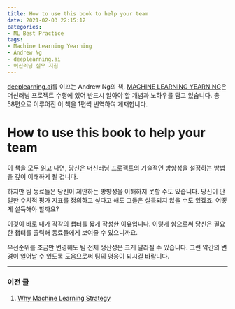 ```yaml
---
title: How to use this book to help your team
date: 2021-02-03 22:15:12
categories:
- ML Best Practice
tags:
- Machine Learning Yearning
- Andrew Ng
- deeplearning.ai
- 머신러닝 실무 지침
---
```


[deeplearning.ai](https://www.deeplearning.ai)를 이끄는 Andrew Ng의 책, [MACHINE LEARNING YEARNING](https://d2wvfoqc9gyqzf.cloudfront.net/content/uploads/2018/09/Ng-MLY01-13.pdf?utm_campaign=MLY%20Ebook%20Email&utm_medium=email&_hsmi=78646066&_hsenc=p2ANqtz-8EN6pTX4f_zSAT80ls6z_VnjtNqRW5_6H7bwAgac2tcKhJ0ZXMwNquIMXhBZzXz2nL9v2cwqsEnEeEOlFfen_ZyuVQtw&utm_content=78646066&utm_source=hs_automation)은 머신러닝 프로젝트 수행에 있어 반드시 알아야 할 개념과 노하우를 담고 있습니다. 총 58편으로 이루어진 이 책을 1편씩 번역하여 게재합니다.

# How to use this book to help your team

이 책을 모두 읽고 나면, 당신은 머신러닝 프로젝트의 기술적인 방향성을 설정하는 방법을 깊이 이해하게 될 겁니다.

하지만 팀 동료들은 당신이 제안하는 방향성을 이해하지 못할 수도 있습니다. 당신이 단일한 수치적 평가 지표를 정의하고 싶다고 해도 그들은 설득되지 않을 수도 있겠죠. 어떻게 설득해야 할까요?

이것이 바로 내가 각각의 챕터를 짧게 작성한 이유입니다. 이렇게 함으로써 당신은 필요한 챕터를 출력해 동료들에게 보여줄 수 있으니까요.

우선순위를 조금만 변경해도 팀 전체 생산성은 크게 달라질 수 있습니다. 그런 약간의 변경이 일어날 수 있도록 도움으로써 팀의 영웅이 되시길 바랍니다.



---

### 이전 글

1. [Why Machine Learning Strategy](https://choigww.github.io/ml%20best%20practice/2021/02/02/Why-Machine-Learning-Strategy/)